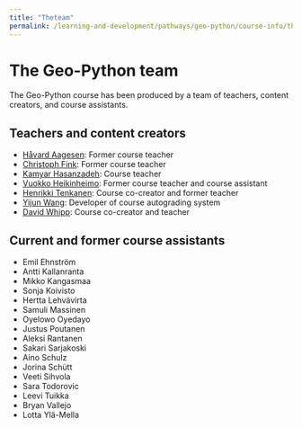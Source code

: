 ```yaml
---
title: "Theteam"
permalink: /learning-and-development/pathways/geo-python/course-info/theteam/
---
```



# The Geo-Python team

The Geo-Python course has been produced by a team of teachers, content
creators, and course assistants.

## Teachers and content creators

-   [Håvard Aagesen](https://haavardaagesen.github.io/): Former course
    teacher
-   [Christoph Fink](https://christophfink.com/): Former course teacher
-   [Kamyar
    Hasanzadeh](https://researchportal.helsinki.fi/en/persons/kamyar-hasanzadeh):
    Course teacher
-   [Vuokko
    Heikinheimo](https://www.syke.fi/en-US/Experts/Vuokko_Heikinheimo(60025)):
    Former course teacher and course assistant
-   [Henrikki Tenkanen](https://htenkanen.org/): Course co-creator and
    former teacher
-   [Yijun
    Wang](https://www.mn.uio.no/geo/english/people/aca/phab/yijonw/index.html):
    Developer of course autograding system
-   [David Whipp](https://davewhipp.github.io/): Course co-creator and
    teacher

## Current and former course assistants

-   Emil Ehnström
-   Antti Kallanranta
-   Mikko Kangasmaa
-   Sonja Koivisto
-   Hertta Lehvävirta
-   Samuli Massinen
-   Oyelowo Oyedayo
-   Justus Poutanen
-   Aleksi Rantanen
-   Sakari Sarjakoski
-   Aino Schulz
-   Jorina Schütt
-   Veeti Sihvola
-   Sara Todorovic
-   Leevi Tuikka
-   Bryan Vallejo
-   Lotta Ylä-Mella
